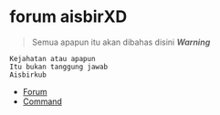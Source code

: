# forum aisbirXD
> Semua apapun itu akan dibahas disini
***Warning***
```
Kejahatan atau apapun
Itu bukan tanggung jawab
Aisbirkub
```
* [Forum](https://github.com/AisbirXD/forum/issues/1)
* [Command](https://github.com/AisbirXD/forum/issues/2)
